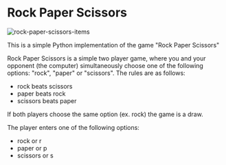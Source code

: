 # Rock Paper Scissors

![rock-paper-scissors-items](https://user-images.githubusercontent.com/123975092/215550065-67aa722f-8c98-4db7-8b79-cd5b614c4d16.png)

This is a simple Python implementation of the game "Rock Paper Scissors"

Rock Paper Scissors is a simple two player game, where you and your opponent (the computer) simultaneously choose one of the following options: "rock", "paper" or "scissors". The rules are as follows:

* rock beats scissors
* paper beats rock
* scissors beats paper

If both players choose the same option (ex. rock) the game is a draw.

The player enters one of the following options:

* rock or r
* paper or p
* scissors or s
